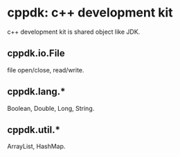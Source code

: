 # cppdk: c++ development kit

c++ development kit is shared object like JDK.

## cppdk.io.File
file open/close, read/write.

## cppdk.lang.*
Boolean, Double, Long, String.

## cppdk.util.*
ArrayList, HashMap.
